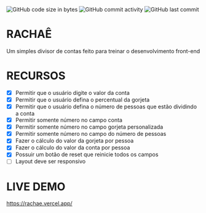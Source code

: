 ![GitHub code size in bytes](https://img.shields.io/github/languages/code-size/jeiseldias/rachae)
![GitHub commit activity](https://img.shields.io/github/commit-activity/m/jeiseldias/rachae)
![GitHub last commit](https://img.shields.io/github/last-commit/jeiseldias/rachae)

# RACHAÊ
Um simples divisor de contas feito para treinar o desenvolvimento front-end

# RECURSOS
- [X] Permitir que o usuário digite o valor da conta
- [X] Permitir que o usuário defina o percentual da gorjeta
- [X] Permitir que o usuário defina o número de pessoas que estão dividindo a conta
- [X] Permitir somente número no campo conta
- [X] Permitir somente número no campo gorjeta personalizada
- [X] Permitir somente número no campo do número de pessoas
- [X] Fazer o cálculo do valor da gorjeta por pessoa
- [X] Fazer o cálculo do valor da conta por pessoa
- [X] Possuir um botão de reset que reinicie todos os campos
- [ ] Layout deve ser responsivo

# LIVE DEMO
https://rachae.vercel.app/